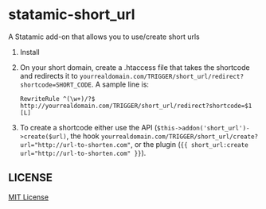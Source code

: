 statamic-short_url
=================

A Statamic add-on that allows you to use/create short urls

1. Install
2. On your short domain, create a .htaccess file that takes the shortcode and redirects it to `yourrealdomain.com/TRIGGER/short_url/redirect?shortcode=SHORT_CODE`. A sample line is:

	```
	RewriteRule ^(\w+)/?$ http://yourrealdomain.com/TRIGGER/short_url/redirect?shortcode=$1 [L]
	```
3. To create a shortcode either use the API (`$this->addon('short_url')->create($url)`, the hook `yourrealdomain.com/TRIGGER/short_url/create?url="http://url-to-shorten.com"`, or the plugin
	(`{{ short_url:create url="http://url-to-shorten.com" }}`).

## LICENSE

[MIT License](http://emd.mit-license.org)
